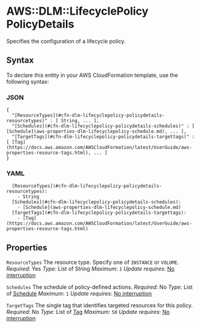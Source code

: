 # AWS::DLM::LifecyclePolicy PolicyDetails<a name="aws-properties-dlm-lifecyclepolicy-policydetails"></a>

Specifies the configuration of a lifecycle policy\.

## Syntax<a name="aws-properties-dlm-lifecyclepolicy-policydetails-syntax"></a>

To declare this entity in your AWS CloudFormation template, use the following syntax:

### JSON<a name="aws-properties-dlm-lifecyclepolicy-policydetails-syntax.json"></a>

```
{
  "[ResourceTypes](#cfn-dlm-lifecyclepolicy-policydetails-resourcetypes)" : [ String, ... ],
  "[Schedules](#cfn-dlm-lifecyclepolicy-policydetails-schedules)" : [ [Schedule](aws-properties-dlm-lifecyclepolicy-schedule.md), ... ],
  "[TargetTags](#cfn-dlm-lifecyclepolicy-policydetails-targettags)" : [ [Tag](https://docs.aws.amazon.com/AWSCloudFormation/latest/UserGuide/aws-properties-resource-tags.html), ... ]
}
```

### YAML<a name="aws-properties-dlm-lifecyclepolicy-policydetails-syntax.yaml"></a>

```
  [ResourceTypes](#cfn-dlm-lifecyclepolicy-policydetails-resourcetypes):
    - String
  [Schedules](#cfn-dlm-lifecyclepolicy-policydetails-schedules):
    - [Schedule](aws-properties-dlm-lifecyclepolicy-schedule.md)
  [TargetTags](#cfn-dlm-lifecyclepolicy-policydetails-targettags):
    - [Tag](https://docs.aws.amazon.com/AWSCloudFormation/latest/UserGuide/aws-properties-resource-tags.html)
```

## Properties<a name="aws-properties-dlm-lifecyclepolicy-policydetails-properties"></a>

`ResourceTypes`  <a name="cfn-dlm-lifecyclepolicy-policydetails-resourcetypes"></a>
The resource type\. Specify one of `INSTANCE` or `VOLUME`\.
*Required*: Yes
*Type*: List of String
*Maximum*: `1`
*Update requires*: [No interruption](https://docs.aws.amazon.com/AWSCloudFormation/latest/UserGuide/using-cfn-updating-stacks-update-behaviors.html#update-no-interrupt)

`Schedules`  <a name="cfn-dlm-lifecyclepolicy-policydetails-schedules"></a>
The schedule of policy\-defined actions\.
*Required*: No
*Type*: List of [Schedule](aws-properties-dlm-lifecyclepolicy-schedule.md)
*Maximum*: `1`
*Update requires*: [No interruption](https://docs.aws.amazon.com/AWSCloudFormation/latest/UserGuide/using-cfn-updating-stacks-update-behaviors.html#update-no-interrupt)

`TargetTags`  <a name="cfn-dlm-lifecyclepolicy-policydetails-targettags"></a>
The single tag that identifies targeted resources for this policy\.
*Required*: No
*Type*: List of [Tag](https://docs.aws.amazon.com/AWSCloudFormation/latest/UserGuide/aws-properties-resource-tags.html)
*Maximum*: `50`
*Update requires*: [No interruption](https://docs.aws.amazon.com/AWSCloudFormation/latest/UserGuide/using-cfn-updating-stacks-update-behaviors.html#update-no-interrupt)
